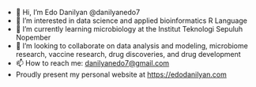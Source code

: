 - 👋 Hi, I’m Edo Danilyan @danilyanedo7
- 👀 I’m interested in data science and applied bioinformatics R Language
- 🌱 I’m currently learning microbiology at the Institut Teknologi Sepuluh Nopember
- 💞️ I’m looking to collaborate on data analysis and modeling, microbiome research, vaccine research, drug discoveries, and drug development
- 📫 How to reach me: danilyanedo7@gmail.com
- Proudly present my personal website at https://edodanilyan.com
